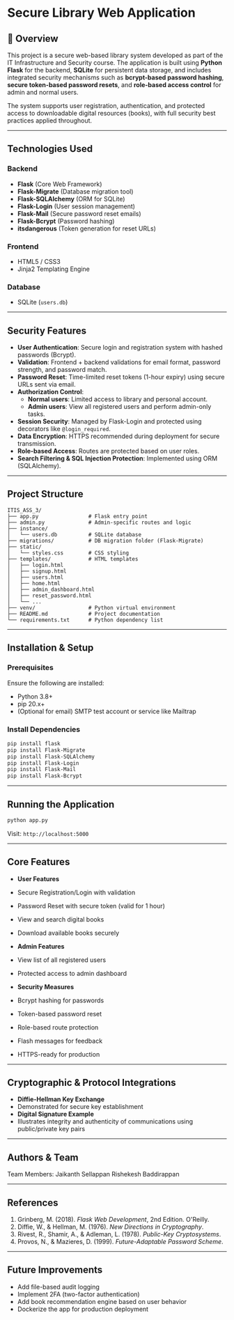 
# Secure Library Web Application

## 🧭 Overview

This project is a secure web-based library system developed as part of the IT Infrastructure and Security course. The application is built using **Python Flask** for the backend, **SQLite** for persistent data storage, and includes integrated security mechanisms such as **bcrypt-based password hashing**, **secure token-based password resets**, and **role-based access control** for admin and normal users.

The system supports user registration, authentication, and protected access to downloadable digital resources (books), with full security best practices applied throughout.

---

## Technologies Used

### Backend
- **Flask** (Core Web Framework)
- **Flask-Migrate** (Database migration tool)
- **Flask-SQLAlchemy** (ORM for SQLite)
- **Flask-Login** (User session management)
- **Flask-Mail** (Secure password reset emails)
- **Flask-Bcrypt** (Password hashing)
- **itsdangerous** (Token generation for reset URLs)

### Frontend
- HTML5 / CSS3
- Jinja2 Templating Engine

### Database
- SQLite (`users.db`)

---

## Security Features

- **User Authentication**: Secure login and registration system with hashed passwords (Bcrypt).
- **Validation**: Frontend + backend validations for email format, password strength, and password match.
- **Password Reset**: Time-limited reset tokens (1-hour expiry) using secure URLs sent via email.
- **Authorization Control**:
  - **Normal users**: Limited access to library and personal account.
  - **Admin users**: View all registered users and perform admin-only tasks.
- **Session Security**: Managed by Flask-Login and protected using decorators like `@login_required`.
- **Data Encryption**: HTTPS recommended during deployment for secure transmission.
- **Role-based Access**: Routes are protected based on user roles.
- **Search Filtering & SQL Injection Protection**: Implemented using ORM (SQLAlchemy).

---

## Project Structure

```
ITIS_ASS_3/
├── app.py                # Flask entry point
├── admin.py              # Admin-specific routes and logic
├── instance/
│   └── users.db          # SQLite database
├── migrations/           # DB migration folder (Flask-Migrate)
├── static/
│   └── styles.css        # CSS styling
├── templates/            # HTML templates
│   ├── login.html
│   ├── signup.html
│   ├── users.html
│   ├── home.html
│   ├── admin_dashboard.html
│   ├── reset_password.html
│   └── ...
├── venv/                 # Python virtual environment
├── README.md             # Project documentation
└── requirements.txt      # Python dependency list
```

---

## Installation & Setup

### Prerequisites

Ensure the following are installed:

- Python 3.8+
- pip 20.x+
- (Optional for email) SMTP test account or service like Mailtrap

### Install Dependencies

```bash
pip install flask
pip install Flask-Migrate
pip install Flask-SQLAlchemy
pip install Flask-Login
pip install Flask-Mail
pip install Flask-Bcrypt
```

---

## Running the Application

```bash
python app.py
```

Visit: `http://localhost:5000`

---

## Core Features

-   **User Features**
  - Secure Registration/Login with validation
  - Password Reset with secure token (valid for 1 hour)
  - View and search digital books
  - Download available books securely

-   **Admin Features**
  - View list of all registered users
  - Protected access to admin dashboard

-   **Security Measures**
  - Bcrypt hashing for passwords
  - Token-based password reset
  - Role-based route protection
  - Flash messages for feedback
  - HTTPS-ready for production

---

##   Cryptographic & Protocol Integrations

-  **Diffie-Hellman Key Exchange**
  - Demonstrated for secure key establishment
-  **Digital Signature Example**
  - Illustrates integrity and authenticity of communications using public/private key pairs

---

##   Authors & Team

Team Members:
Jaikanth Sellappan
Rishekesh Baddirappan

---

##   References

1. Grinberg, M. (2018). *Flask Web Development*, 2nd Edition. O'Reilly.
2. Diffie, W., & Hellman, M. (1976). *New Directions in Cryptography*.
3. Rivest, R., Shamir, A., & Adleman, L. (1978). *Public-Key Cryptosystems*.
4. Provos, N., & Mazieres, D. (1999). *Future-Adaptable Password Scheme*.

---

##  Future Improvements

- Add file-based audit logging
- Implement 2FA (two-factor authentication)
- Add book recommendation engine based on user behavior
- Dockerize the app for production deployment
